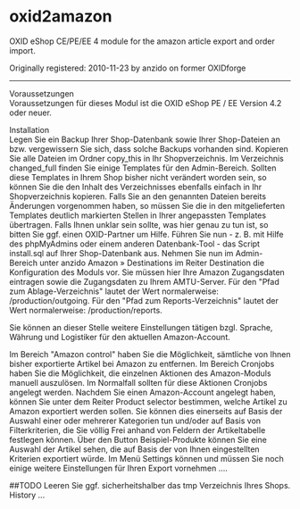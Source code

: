 oxid2amazon
===========

OXID eShop CE/PE/EE 4 module for the amazon article export and order import.

Originally registered: 2010-11-23 by anzido on former OXIDforge

--------------------

Voraussetzungen<br>
Voraussetzungen für dieses Modul ist die OXID eShop PE / EE Version 4.2 oder neuer. 

Installation<br>
Legen Sie ein Backup Ihrer Shop-Datenbank sowie Ihrer Shop-Dateien an bzw. vergewissern Sie sich, dass solche Backups vorhanden sind.
Kopieren Sie alle Dateien im Ordner copy_this in Ihr Shopverzeichnis.
Im Verzeichnis changed_full finden Sie einige Templates für den Admin-Bereich. Sollten diese Templates in Ihrem Shop bisher nicht verändert worden sein, so können Sie die den Inhalt des Verzeichnisses ebenfalls einfach in Ihr Shopverzeichnis kopieren.
Falls Sie an den genannten Dateien bereits Änderungen vorgenommen haben, so müssen Sie die in den mitgelieferten Templates deutlich markierten Stellen in Ihrer angepassten Templates übertragen. Falls Ihnen unklar sein sollte, was hier genau zu tun ist, so bitten Sie ggf. einen OXID-Partner um Hilfe.
Führen Sie nun - z. B. mit Hilfe des phpMyAdmins oder einem anderen Datenbank-Tool - das Script install.sql auf Ihrer Shop-Datenbank aus.
Nehmen Sie nun im Admin-Bereich unter anzido Amazon » Destinations im Reiter Destination die Konfiguration des Moduls vor. Sie müssen hier Ihre Amazon Zugangsdaten eintragen sowie die Zugangsdaten zu Ihrem AMTU-Server. 
Für den "Pfad zum Ablage-Verzeichnis" lautet der Wert normalerweise: /production/outgoing.
Für den "Pfad zum Reports-Verzeichnis" lautet der Wert normalerweise: /production/reports.

Sie können an dieser Stelle weitere Einstellungen tätigen bzgl. Sprache, Währung und Logistiker für den aktuellen Amazon-Account.

Im Bereich "Amazon control" haben Sie die Möglichkeit, sämtliche von Ihnen bisher exportierte Artikel bei Amazon zu entfernen.
Im Bereich Cronjobs haben Sie die Möglichkeit, die einzelnen Aktionen des Amazon-Moduls manuell auszulösen. Im Normalfall sollten für diese Aktionen Cronjobs angelegt werden.
Nachdem Sie einen Amazon-Account angelegt haben, können Sie unter dem Reiter Product selector bestimmen, welche Artikel zu Amazon exportiert werden sollen. Sie können dies einerseits auf Basis der Auswahl einer oder mehrerer Kategorien tun und/oder auf Basis von Filterkriterien, die Sie völlig Frei anhand von Feldern der Artikeltabelle festlegen können. Über den Button Beispiel-Produkte können Sie eine Auswahl der Artikel sehen, die auf Basis der von Ihnen eingestellten Kriterien exportiert würde.
Im Menü Settings können und müssen Sie noch einige weitere Einstellungen für Ihren Export vornehmen .... 

##TODO
Leeren Sie ggf. sicherheitshalber das tmp Verzeichnis Ihres Shops.
History ... 